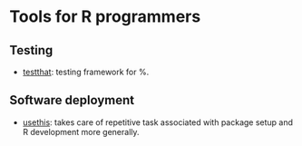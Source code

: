 # Tools for R programmers

## Testing

* [testthat](https://testthat.r-lib.org/index.html): testing framework for %.


## Software deployment

* [usethis](https://github.com/r-lib/usethis): takes care of repetitive task
  associated with package setup and R development more generally.
